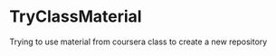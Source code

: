 TryClassMaterial
================

Trying to use material from coursera class to create a new repository
